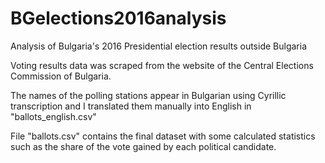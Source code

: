 # BGelections2016analysis
Analysis of Bulgaria's 2016 Presidential election results outside Bulgaria

Voting results data was scraped from the website of the Central Elections Commission of Bulgaria. 

The names of the polling stations appear in Bulgarian using Cyrillic transcription and I translated 
them manually into English in "ballots_english.csv"

File "ballots.csv" contains the final dataset with some calculated statistics such as 
the share of the vote gained by each political candidate. 

